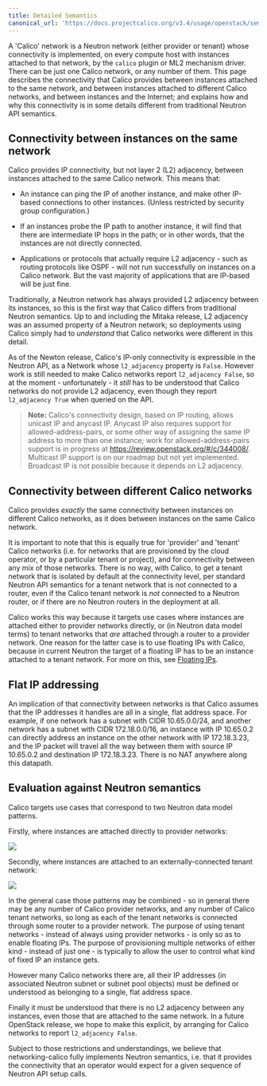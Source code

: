 ```yaml
---
title: Detailed Semantics
canonical_url: 'https://docs.projectcalico.org/v3.4/usage/openstack/semantics'
---
```


A 'Calico' network is a Neutron network (either provider or tenant) whose
connectivity is implemented, on every compute host with instances attached to
that network, by the `calico` plugin or ML2 mechanism driver.  There can be
just one Calico network, or any number of them.  This page describes the
connectivity that Calico provides between instances attached to the same
network, and between instances attached to different Calico networks, and
between instances and the Internet; and explains how and why this connectivity
is in some details different from traditional Neutron API semantics.

## Connectivity between instances on the same network

Calico provides IP connectivity, but not layer 2 (L2) adjacency, between
instances attached to the same Calico network.  This means that:

- An instance can ping the IP of another instance, and make other IP-based
  connections to other instances.  (Unless restricted by security group
  configuration.)

- If an instances probe the IP path to another instance, it will find that
  there are intermediate IP hops in the path; or in other words, that the
  instances are not directly connected.

- Applications or protocols that actually require L2 adjacency - such as
  routing protocols like OSPF - will not run successfully on instances on a
  Calico network.  But the vast majority of applications that are IP-based will
  be just fine.

Traditionally, a Neutron network has always provided L2 adjacency between its
instances, so this is the first way that Calico differs from traditional
Neutron semantics.  Up to and including the Mitaka release, L2 adjacency was an
assumed property of a Neutron network; so deployments using Calico simply had
to *understand* that Calico networks were different in this detail.

As of the Newton release, Calico's IP-only connectivity is expressible in the
Neutron API, as a Network whose `l2_adjacency` property is `False`.
However work is still needed to make Calico networks report `l2_adjacency
False`, so at the moment - unfortunately - it *still* has to be understood that
Calico networks do not provide L2 adjacency, even though they report
`l2_adjacency True` when queried on the API.

> **Note:** Calico's connectivity design, based on IP routing, allows unicast IP
> and anycast IP.  Anycast IP also requires support for allowed-address-pairs,
> or some other way of assigning the same IP address to more than one instance;
> work for allowed-address-pairs support is in progress at
> https://review.openstack.org/#/c/344008/.  Multicast IP support is on our
> roadmap but not yet implemented. Broadcast IP is not possible because it
> depends on L2 adjacency.

## Connectivity between different Calico networks

Calico provides *exactly* the same connectivity between instances on different
Calico networks, as it does between instances on the same Calico network.

It is important to note that this is equally true for 'provider' and 'tenant'
Calico networks (i.e. for networks that are provisioned by the cloud operator,
or by a particular tenant or project), and for connectivity between any mix of
those networks.  There is no way, with Calico, to get a tenant network that is
isolated by default at the connectivity level, per standard Neutron API
semantics for a tenant network that is not connected to a router, even if the
Calico tenant network is *not* connected to a Neutron router, or if there are
no Neutron routers in the deployment at all.

Calico works this way because it targets use cases where instances are attached
either to provider networks directly, or (in Neutron data model terms) to
tenant networks that *are* attached through a router to a provider network.
One reason for the latter case is to use floating IPs with Calico, because in
current Neutron the target of a floating IP has to be an instance attached to a
tenant network.  For more on this, see [Floating
IPs]({{site.baseurl}}/{{page.version}}/usage/openstack/floating-ips).

## Flat IP addressing

An implication of that connectivity between networks is that Calico assumes
that the IP addresses it handles are all in a single, flat address space.  For
example, if one network has a subnet with CIDR 10.65.0.0/24, and another
network has a subnet with CIDR 172.18.0.0/16, an instance with IP 10.65.0.2 can
directly address an instance on the other network with IP 172.18.3.23, and the
IP packet will travel all the way between them with source IP 10.65.0.2 and
destination IP 172.18.3.23.  There is no NAT anywhere along this datapath.

## Evaluation against Neutron semantics

Calico targets use cases that correspond to two Neutron data model patterns.

Firstly, where instances are attached directly to provider networks:

![]({{site.baseurl}}/images/networking-calico/calico-provider.png)

Secondly, where instances are attached to an externally-connected tenant
network:

![]({{site.baseurl}}/images/networking-calico/calico-tenant.png)

In the general case those patterns may be combined - so in general there may be
any number of Calico provider networks, and any number of Calico tenant
networks, so long as each of the tenant networks is connected through some
router to a provider network.  The purpose of using tenant networks - instead
of always using provider networks - is only so as to enable floating IPs.  The
purpose of provisioning multiple networks of either kind - instead of just
one - is typically to allow the user to control what kind of fixed IP an
instance gets.

However many Calico networks there are, all their IP addresses (in associated
Neutron subnet or subnet pool objects) must be defined or understood as
belonging to a single, flat address space.

Finally it must be understood that there is no L2 adjacency between any
instances, even those that are attached to the same network.  In a future
OpenStack release, we hope to make this explicit, by arranging for Calico
networks to report `l2_adjacency False`.

Subject to those restrictions and understandings, we believe that
networking-calico fully implements Neutron semantics, i.e. that it provides the
connectivity that an operator would expect for a given sequence of Neutron API
setup calls.

